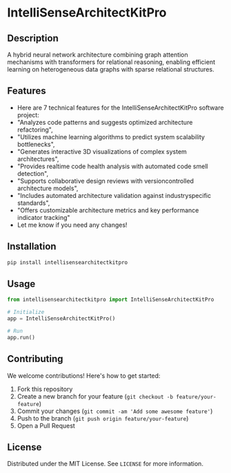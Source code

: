 # IntelliSenseArchitectKitPro

## Description

A hybrid neural network architecture combining graph attention mechanisms with transformers for relational reasoning, enabling efficient learning on heterogeneous data graphs with sparse relational structures.

## Features

- Here are 7 technical features for the IntelliSenseArchitectKitPro software project:
- "Analyzes code patterns and suggests optimized architecture refactoring",
- "Utilizes machine learning algorithms to predict system scalability bottlenecks",
- "Generates interactive 3D visualizations of complex system architectures",
- "Provides realtime code health analysis with automated code smell detection",
- "Supports collaborative design reviews with versioncontrolled architecture models",
- "Includes automated architecture validation against industryspecific standards",
- "Offers customizable architecture metrics and key performance indicator tracking"
- Let me know if you need any changes!
## Installation

```bash
pip install intellisensearchitectkitpro
```

## Usage

```python
from intellisensearchitectkitpro import IntelliSenseArchitectKitPro

# Initialize
app = IntelliSenseArchitectKitPro()

# Run
app.run()
```

## Contributing

We welcome contributions! Here's how to get started:

1. Fork this repository
2. Create a new branch for your feature (`git checkout -b feature/your-feature`)
3. Commit your changes (`git commit -am 'Add some awesome feature'`)
4. Push to the branch (`git push origin feature/your-feature`)
5. Open a Pull Request

## License

Distributed under the MIT License. See `LICENSE` for more information.
